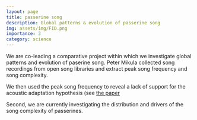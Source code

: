 ```yaml
---
layout: page
title: passerine song
description: Global patterns & evolution of passerine song
img: assets/img/FID.png
importance: 3
category: science
---
```


We are co-leading a comparative project within which we investigate global patterns and evolution of paserine song. Peter Mikula collected song recordings from open song libraries and extract peak song frequency and song complexity.

We then used the peak song frequency to reveal a lack of support for the acoustic adaptation hypothesis (see <a href='https://doi.org/10.1111/ele.13662'>the paper</a> 

Second, we are currently investigating the distribution and drivers of the song complexity of passerines.